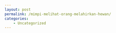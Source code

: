 ```yaml
---
layout: post
permalink: /mimpi-melihat-orang-melahirkan-hewan/
categories:
    - Uncategorized
---
```


